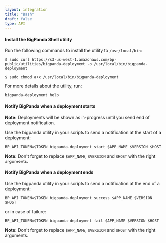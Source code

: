 ```yaml
---
layout: integration 
title: "Bash"
draft: false
type: API
---
```


#### Install the BigPanda Shell utility
Run the following commands to install the utility to `/usr/local/bin`:

    $ sudo curl https://s3-us-west-1.amazonaws.com/bp-public/utilities/bigpanda-deployment -o /usr/local/bin/bigpanda-deployment

    $ sudo chmod a+x /usr/local/bin/bigpanda-deployment

For more details about the utility, run:

    bigpanda-deployment help

<!-- section-separator -->

#### Notify BigPanda when a deployment starts

**Note:** Deployments will be shown as in-progress until you send end of deployment notification.

Use the bigpanda utility in your scripts to send a notification at the start of a deployment:

    BP_API_TOKEN=$TOKEN bigpanda-deployment start $APP_NAME $VERSION $HOST

**Note:** Don't forget to replace `$APP_NAME`, `$VERSION` and `$HOST` with the right arguments.

<!-- section-separator -->

#### Notify BigPanda when a deployment ends
Use the bigpanda utility in your scripts to send a notification at the end of a deployment:

    BP_API_TOKEN=$TOKEN bigpanda-deployment success $APP_NAME $VERSION $HOST

or in case of failure:
    
    BP_API_TOKEN=$TOKEN bigpanda-deployment fail $APP_NAME $VERSION $HOST

**Note:** Don't forget to replace `$APP_NAME`, `$VERSION` and `$HOST` with the right arguments.
